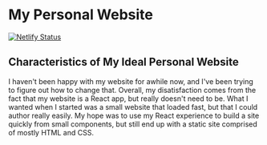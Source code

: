 # My Personal Website

[![Netlify Status](https://api.netlify.com/api/v1/badges/55fefe12-485b-49ff-ac89-fab969866baa/deploy-status)](https://app.netlify.com/sites/amazing-shockley-0d3c10/deploys)

## Characteristics of My Ideal Personal Website

I haven't been happy with my website for awhile now, and I've been trying to figure out
how to change that. Overall, my disatisfaction comes from the fact that my website is
a React app, but really doesn't need to be. What I wanted when I started was a small website that loaded fast, but that I could author really easily. My hope was to use my
React experience to build a site quickly from small components, but still end up with
a static site comprised of mostly HTML and CSS.
